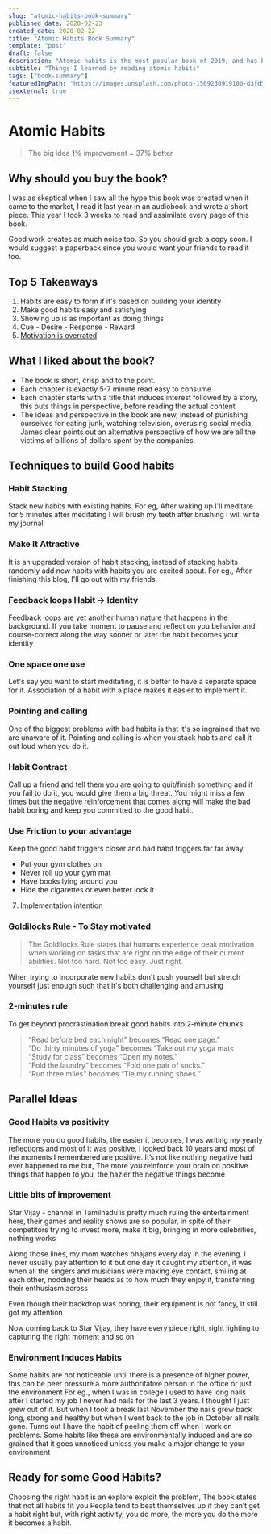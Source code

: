 ```yaml
---
slug: "atomic-habits-book-summary"
published_date: 2020-02-23
created_date: 2020-02-22
title: "Atomic Habits Book Summary"
template: "post"
draft: false
description: "Atomic habits is the most popular book of 2019, and has been in the whishlist of so many people this 2020"
subtitle: "Things I learned by reading atomic habits"
tags: ["book-summary"]
featuredImgPath: "https://images.unsplash.com/photo-1569230919100-d3fd5e1132f4?ixlib=rb-1.2.1&ixid=eyJhcHBfaWQiOjEyMDd9&auto=format&fit=crop&w=1276&q=80"
isexternal: true
---
```


# Atomic Habits

> The big idea 1% improvement = 37% better

## Why should you buy the book?

I was as skeptical when I saw all the hype this book was created when it came to the market, I read it last year in an audiobook and wrote a short piece. This year I took 3 weeks to read and assimilate every page of this book.

Good work creates as much noise too. So you should grab a copy soon. I would suggest a paperback since you would want your friends to read it too.

## Top 5 Takeaways
1. Habits are easy to form if it's based on building your identity
2. Make good habits easy and satisfying
3. Showing up is as important as doing things
4. Cue - Desire - Response - Reward
5. [Motivation is overrated](https://medium.com/@bhavaniravi/why-motivation-alone-is-not-getting-you-anywhere-atomic-habits-cc3eb1cbe2d2)

## What I liked about the book?
- The book is short, crisp and to the point.
- Each chapter is exactly 5-7 minute read easy to consume
- Each chapter starts with a title that induces interest followed by a story, this puts things in perspective, before reading the actual content
- The ideas and perspective in the book are new, instead of punishing ourselves for eating junk, watching television, overusing social media, James clear points out an alternative perspective of how we are all the victims of billions of dollars spent by the companies.

## Techniques to build Good habits

### Habit Stacking

Stack new habits with existing habits. For eg, After waking up I'll meditate for 5 minutes after meditating I will brush my teeth after brushing I will write my journal

### Make It Attractive

It is an upgraded version of habit stacking, instead of stacking habits randomly add new habits with habits you are excited about. For eg., After finishing this blog, I'll go out with my friends.

### Feedback loops Habit -> Identity

Feedback loops are yet another human nature that happens in the background. If you take moment to pause and reflect on you behavior and course-correct along the way sooner or later the habit becomes your identity

### One space one use

Let's say you want to start meditating, it is better to have a separate space for it. Association of a habit with a place makes it easier to implement it.

### Pointing and calling

One of the biggest problems with bad habits is that it's so ingrained that we are unaware of it. Pointing and calling is when you stack habits and call it out loud when you do it.

### Habit Contract

Call up a friend and tell them you are going to quit/finish something and if you fail to do it, you would give them a big threat. You might miss a few times but the negative reinforcement that comes along will make the bad habit boring and keep you committed to the good habit.

### Use Friction to your advantage

Keep the good habit triggers closer and bad habit triggers far far away. 

- Put your gym clothes on
- Never roll up your gym mat
- Have books lying around you
- Hide the cigarettes or even better lock it 

7. Implementation intention

### Goldilocks Rule - To Stay motivated

> The Goldilocks Rule states that humans experience peak motivation when working on tasks that are right on the edge of their current abilities. Not too hard. Not too easy. Just right.

When trying to incorporate new habits don't push yourself but stretch yourself just enough such that it's both challenging and amusing

### 2-minutes rule

To get beyond procrastination break good habits into 2-minute chunks 

> “Read before bed each night” becomes “Read one page.” <br> “Do thirty minutes of yoga” becomes “Take out my yoga mat< <br> “Study for class” becomes “Open my notes.” <br> “Fold the laundry” becomes “Fold one pair of socks.” <br> “Run three miles” becomes “Tie my running shoes.”

## Parallel Ideas

### Good Habits vs positivity
The more you do good habits, the easier it becomes, I was writing my yearly reflections and most of it was positive, I looked back 10 years and most of the moments I remembered are positive. It’s not like nothing negative had ever happened to me but, The more you reinforce your brain on positive things that happen to you, the hazier the negative things become

### Little bits of improvement

Star Vijay - channel in Tamilnadu is pretty much ruling the entertainment here, their games and reality shows are so popular, in spite of their competitors trying to invest more, make it big, bringing in more celebrities, nothing works

Along those lines, my mom watches bhajans every day in the evening. I never usually pay attention to it but one day it caught my attention, it was when all the singers and musicians were making eye contact, smiling at each other, nodding their heads as to how much they enjoy it, transferring their enthusiasm across

Even though their backdrop was boring, their equipment is not fancy, It still got my attention

Now coming back to Star Vijay, they have every piece right, right lighting to capturing the right moment and so on

###  Environment Induces Habits

Some habits are not noticeable until there is a presence of higher power, this can be peer pressure a more authoritative person in the office or just the environment
For eg., when I was in college I used to have long nails after I started my job I never had nails for the last 3 years. I thought I just grew out of it. But when I took a break last November the nails grew back long, strong and healthy but when I went back to the job in October all nails gone. Turns out I have the habit of peeling them off when I work on problems. Some habits like these are environmentally induced and are so grained that it goes unnoticed unless you make a major change to your environment

## Ready for some Good Habits?

Choosing the right habit is an explore exploit the problem, The book states that not all habits fit you
People tend to beat themselves up if they can’t get a habit right but, with right activity, you do more, the more you do the more it becomes a habit.